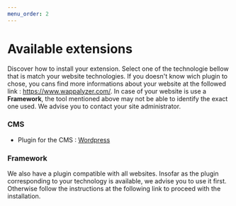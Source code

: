 ```yaml
---
menu_order: 2
---
```


# Available extensions

Discover how to install your extension. Select one of the technologie bellow that is match your website technologies. If you doesn't know wich plugin to chose, you cans find more informations about your website at the followed link : https://www.wappalyzer.com/. In case of your website is use a __Framework__, the tool mentioned above may not be able to identify the exact one used. We advise you to contact your site administrator.

### CMS

- Plugin for the CMS : [Wordpress](./Cms/wordpress.md)

### Framework

We also have a plugin compatible with all websites. Insofar as the plugin corresponding to your technology is available, we advise you to use it first. Otherwise follow the instructions at the following link to proceed with the installation.

